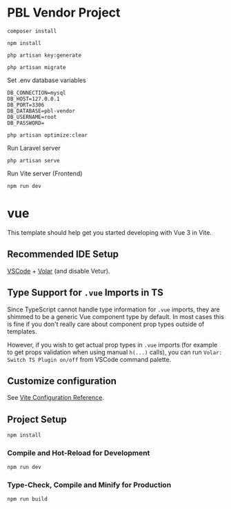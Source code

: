 # PBL Vendor Project

```shell
composer install
```

```shell
npm install
```

```shell
php artisan key:generate
```

```shell
php artisan migrate
```

Set .env database variables
```dotenv
DB_CONNECTION=mysql
DB_HOST=127.0.0.1
DB_PORT=3306
DB_DATABASE=pbl-vendor
DB_USERNAME=root
DB_PASSWORD=
```

```shell
php artisan optimize:clear
```

Run Laravel server
```shell
php artisan serve
```

Run Vite server (Frontend)
```shell
npm run dev
```


# vue

This template should help get you started developing with Vue 3 in Vite.

## Recommended IDE Setup

[VSCode](https://code.visualstudio.com/) + [Volar](https://marketplace.visualstudio.com/items?itemName=johnsoncodehk.volar) (and disable Vetur).

## Type Support for `.vue` Imports in TS

Since TypeScript cannot handle type information for `.vue` imports, they are shimmed to be a generic Vue component type by default. In most cases this is fine if you don't really care about component prop types outside of templates.

However, if you wish to get actual prop types in `.vue` imports (for example to get props validation when using manual `h(...)` calls), you can run `Volar: Switch TS Plugin on/off` from VSCode command palette.

## Customize configuration

See [Vite Configuration Reference](https://vitejs.dev/config/).

## Project Setup

```sh
npm install
```

### Compile and Hot-Reload for Development

```sh
npm run dev
```

### Type-Check, Compile and Minify for Production

```sh
npm run build
```
